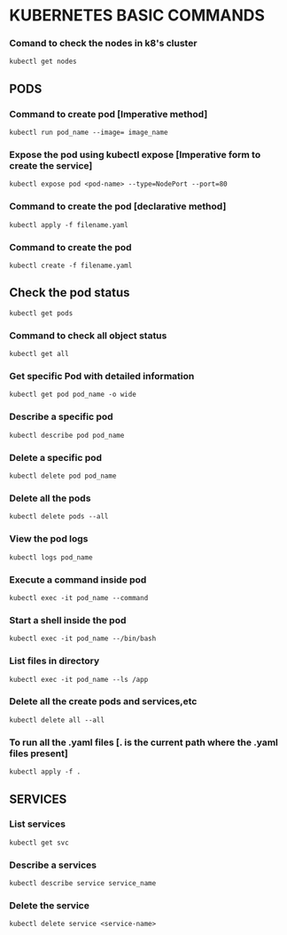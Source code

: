 # KUBERNETES BASIC COMMANDS

### Comand to check the nodes in k8's cluster
````
kubectl get nodes
````

## PODS

### Command to create pod [Imperative method]
````
kubectl run pod_name --image= image_name
````
### Expose the pod using kubectl expose [Imperative form to create the service]
````
kubectl expose pod <pod-name> --type=NodePort --port=80
````
### Command to create the pod [declarative method]
````
kubectl apply -f filename.yaml
````
### Command to create the pod
````
kubectl create -f filename.yaml
````

## Check the pod status
````
kubectl get pods
````
### Command to check all object status
````
kubectl get all
````
### Get specific Pod with detailed information 
````
kubectl get pod pod_name -o wide 
````
### Describe a specific pod
````
kubectl describe pod pod_name
````
### Delete a specific pod
````
kubectl delete pod pod_name
````
### Delete all the pods
````
kubectl delete pods --all
````
### View the pod logs
````
kubectl logs pod_name
````
### Execute a command inside pod 
````
kubectl exec -it pod_name --command
````
### Start a shell inside the pod
````
kubectl exec -it pod_name --/bin/bash
````
### List files in directory
````
kubectl exec -it pod_name --ls /app
````
### Delete all the create pods and services,etc
````
kubectl delete all --all
````
### To run all the .yaml files [. is the current path where the .yaml files present]
````
kubectl apply -f .
````
## SERVICES

### List services
````
kubectl get svc
````
### Describe a services
````
kubectl describe service service_name
````
### Delete the service
````
kubectl delete service <service-name>
````



